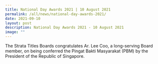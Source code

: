 ```yaml
---
title: National Day Awards 2021 | 10 August 2021
permalink: /all/news/national-day-awards-2021/
date: 2021-09-10
layout: post
description: National Day Awards 2021 - 10 August 2021
image: ""
---
```

The Strata Titles Boards congratulates Ar. Lee Coo, a long-serving Board member, on being conferred the Pingat Bakti Masyarakat (PBM) by the President of the Republic of Singapore.